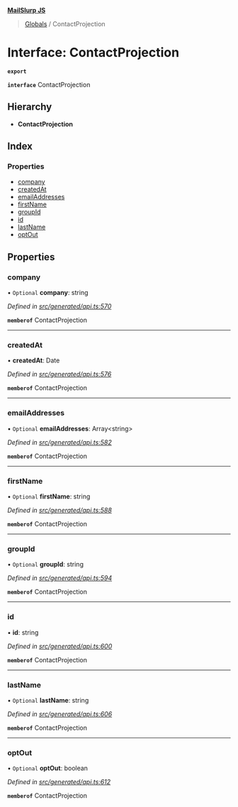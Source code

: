 **[MailSlurp JS](../README.md)**

> [Globals](../README.md) / ContactProjection

# Interface: ContactProjection

**`export`** 

**`interface`** ContactProjection

## Hierarchy

* **ContactProjection**

## Index

### Properties

* [company](contactprojection.md#company)
* [createdAt](contactprojection.md#createdat)
* [emailAddresses](contactprojection.md#emailaddresses)
* [firstName](contactprojection.md#firstname)
* [groupId](contactprojection.md#groupid)
* [id](contactprojection.md#id)
* [lastName](contactprojection.md#lastname)
* [optOut](contactprojection.md#optout)

## Properties

### company

• `Optional` **company**: string

*Defined in [src/generated/api.ts:570](https://github.com/mailslurp/mailslurp-client/blob/eace919/src/generated/api.ts#L570)*

**`memberof`** ContactProjection

___

### createdAt

•  **createdAt**: Date

*Defined in [src/generated/api.ts:576](https://github.com/mailslurp/mailslurp-client/blob/eace919/src/generated/api.ts#L576)*

**`memberof`** ContactProjection

___

### emailAddresses

• `Optional` **emailAddresses**: Array\<string>

*Defined in [src/generated/api.ts:582](https://github.com/mailslurp/mailslurp-client/blob/eace919/src/generated/api.ts#L582)*

**`memberof`** ContactProjection

___

### firstName

• `Optional` **firstName**: string

*Defined in [src/generated/api.ts:588](https://github.com/mailslurp/mailslurp-client/blob/eace919/src/generated/api.ts#L588)*

**`memberof`** ContactProjection

___

### groupId

• `Optional` **groupId**: string

*Defined in [src/generated/api.ts:594](https://github.com/mailslurp/mailslurp-client/blob/eace919/src/generated/api.ts#L594)*

**`memberof`** ContactProjection

___

### id

•  **id**: string

*Defined in [src/generated/api.ts:600](https://github.com/mailslurp/mailslurp-client/blob/eace919/src/generated/api.ts#L600)*

**`memberof`** ContactProjection

___

### lastName

• `Optional` **lastName**: string

*Defined in [src/generated/api.ts:606](https://github.com/mailslurp/mailslurp-client/blob/eace919/src/generated/api.ts#L606)*

**`memberof`** ContactProjection

___

### optOut

• `Optional` **optOut**: boolean

*Defined in [src/generated/api.ts:612](https://github.com/mailslurp/mailslurp-client/blob/eace919/src/generated/api.ts#L612)*

**`memberof`** ContactProjection
